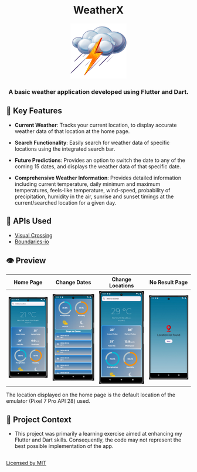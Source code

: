 <h1 align="center">
  <strong>WeatherX</strong>
</h1>

<p align="center">
  <img src="images/thundercloud.png" alt="WeatherX Logo" width="30%" />
</p>

<h3 align="center">
  <strong>A basic weather application developed using Flutter and Dart.</strong>
</h3>


## 📌 Key Features

* **Current Weather**: Tracks your current location, to display accurate weather data of that location at the home page.

* **Search Functionality**: Easily search for weather data of specific locations using the integrated search bar.

* **Future Predictions**: Provides an option to switch the date to any of the coming 15 dates, and displays the weather data
  of that specific date.

* **Comprehensive Weather Information**: Provides detailed information including current temperature, daily minimum and maximum temperatures,
feels-like temperature, wind-speed, probability of precipitation, humidity in the air, sunrise and sunset timings at the current/searched location
for a given day.

## 📡 APIs Used

* [Visual Crossing](https://www.visualcrossing.com/)
* [Boundaries-io](https://rapidapi.com/VanitySoft/api/boundaries-io-1)

  
## 👁️ Preview

Home Page             |               Change Dates                |               Change Locations               | No Result Page
:-------------------:|:-----------------------------------------:|:--------------------------------------------:|:----------------------:
<img src="preview/home.png" width="200"/> | <img src="preview/days.png" width="200"/> | <img src="preview/searched.png" width="200"/> |<img src="preview/no_location.png" width="200"/>

The location displayed on the home page is the default location of the emulator (Pixel 7 Pro API 28) used.
## 📕 Project Context

* This project was primarily a learning exercise aimed at enhancing my Flutter and Dart skills. Consequently, the code may not represent the best possible
  implementation of the app.

##
[Licensed by MIT](https://github.com/im-lakshyaveerturna/WeatherX/blob/main/LICENSE)
